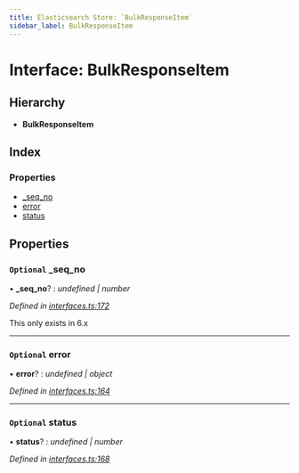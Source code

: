 ```yaml
---
title: Elasticsearch Store: `BulkResponseItem`
sidebar_label: BulkResponseItem
---
```


# Interface: BulkResponseItem

## Hierarchy

* **BulkResponseItem**

## Index

### Properties

* [_seq_no](bulkresponseitem.md#optional-_seq_no)
* [error](bulkresponseitem.md#optional-error)
* [status](bulkresponseitem.md#optional-status)

## Properties

### `Optional` _seq_no

• **_seq_no**? : *undefined | number*

*Defined in [interfaces.ts:172](https://github.com/terascope/teraslice/blob/b843209f9/packages/elasticsearch-store/src/interfaces.ts#L172)*

This only exists in 6.x

___

### `Optional` error

• **error**? : *undefined | object*

*Defined in [interfaces.ts:164](https://github.com/terascope/teraslice/blob/b843209f9/packages/elasticsearch-store/src/interfaces.ts#L164)*

___

### `Optional` status

• **status**? : *undefined | number*

*Defined in [interfaces.ts:168](https://github.com/terascope/teraslice/blob/b843209f9/packages/elasticsearch-store/src/interfaces.ts#L168)*

